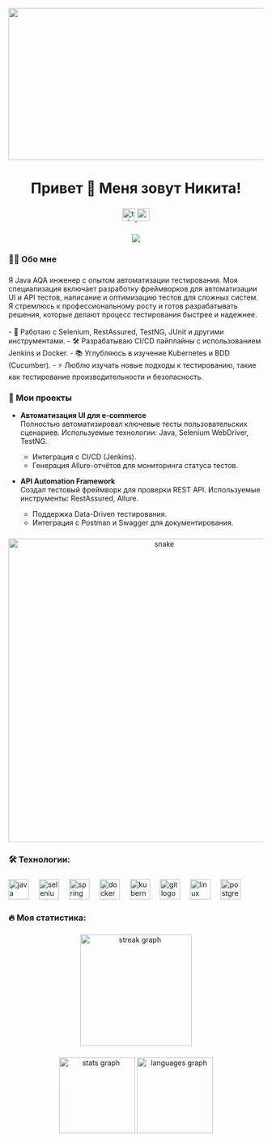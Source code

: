 <br clear="both">

<div align="center">
  <img height="300" width="600" src="https://user-images.githubusercontent.com/74038190/225813708-98b745f2-7d22-48cf-9150-083f1b00d6c9.gif" />
</div>

###

<h1 align="center">Привет 👋 Меня зовут Никита!</h1>

###

<div align="center">
  <a href="https://t.me/nikitaalybov" target="_blank">
    <img src="https://img.shields.io/static/v1?message=Telegram&logo=telegram&label=&color=2CA5E0&logoColor=white&labelColor=&style=for-the-badge" height="25" alt="telegram logo" />
  </a>
  <a href="mailto:high.hightech@proton.me" target="_blank">
    <img src="https://img.shields.io/static/v1?message=Email&logo=gmail&label=&color=EA4335&logoColor=white&labelColor=&style=for-the-badge" height="25" alt="email logo" />
  </a>
</div>

###

<div align="center">
  <img src="https://visitor-badge.laobi.icu/badge?page_id=ttattam.ttattam&" />
</div>

###

<h3 align="left">👨‍💻 Обо мне</h3>

###

<p align="left">
  Я Java AQA инженер с опытом автоматизации тестирования. Моя специализация включает разработку фреймворков для автоматизации UI и API тестов, написание и оптимизацию тестов для сложных систем. Я стремлюсь к профессиональному росту и готов разрабатывать решения, которые делают процесс тестирования быстрее и надежнее.
<br><br>
- 🔭 Работаю с Selenium, RestAssured, TestNG, JUnit и другими инструментами.  
- 🛠 Разрабатываю CI/CD пайплайны с использованием Jenkins и Docker.  
- 📚 Углубляюсь в изучение Kubernetes и BDD (Cucumber).  
- ⚡ Люблю изучать новые подходы к тестированию, такие как тестирование производительности и безопасность.
</p>

###

<h3 align="left">📕 Мои проекты</h3>

- **Автоматизация UI для e-commerce**  
  Полностью автоматизировал ключевые тесты пользовательских сценариев. Используемые технологии: Java, Selenium WebDriver, TestNG.  
  - Интеграция с CI/CD (Jenkins).  
  - Генерация Allure-отчётов для мониторинга статуса тестов.

- **API Automation Framework**  
  Создал тестовый фреймворк для проверки REST API. Используемые инструменты: RestAssured, Allure.  
  - Поддержка Data-Driven тестирования.  
  - Интеграция с Postman и Swagger для документирования.

###

<p align="center">
  <img width="600" src="assets/github-snake.svg" alt="snake" />
</p>

###

<h3 align="left">🛠 Технологии:</h3>

###

<div align="left">
  <img src="https://cdn.jsdelivr.net/gh/devicons/devicon/icons/java/java-original.svg" height="40" alt="java logo" />
  <img width="12" />
  <img src="https://cdn.jsdelivr.net/gh/devicons/devicon/icons/selenium/selenium-original.svg" height="40" alt="selenium logo" />
  <img width="12" />
  <img src="https://cdn.jsdelivr.net/gh/devicons/devicon/icons/spring/spring-original.svg" height="40" alt="spring logo" />
  <img width="12" />
  <img src="https://skillicons.dev/icons?i=docker" height="40" alt="docker logo" />
  <img width="12" />
  <img src="https://skillicons.dev/icons?i=kubernetes" height="40" alt="kubernetes logo" />
  <img width="12" />
  <img src="https://skillicons.dev/icons?i=git" height="40" alt="git logo" />
  <img width="12" />
  <img src="https://cdn.jsdelivr.net/gh/devicons/devicon/icons/linux/linux-original.svg" height="40" alt="linux logo" />
  <img width="12" />
  <img src="https://skillicons.dev/icons?i=postgres" height="40" alt="postgresql logo" />
</div>

###

<h3 align="left">🔥 Моя статистика:</h3>

###

<div align="center">
  <img src="https://streak-stats.demolab.com?user=ttattam&locale=en&mode=daily&theme=dark&hide_border=false&border_radius=5&order=3" height="220" alt="streak graph" />
</div>

###

<div align="center">
  <img src="https://github-readme-stats.vercel.app/api?username=ttattam&hide_title=false&hide_rank=false&show_icons=true&include_all_commits=true&count_private=true&disable_animations=false&theme=dracula&locale=en&hide_border=false&order=1" height="150" alt="stats graph" />
  <img src="https://github-readme-stats.vercel.app/api/top-langs?username=ttattam&locale=en&hide_title=false&layout=compact&card_width=320&langs_count=5&theme=dracula&hide_border=false&order=2" height="150" alt="languages graph" />
</div>
